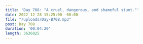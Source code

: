 ```yaml
---
title: 'Day 708: "A cruel, dangerous, and shameful stunt."'
date: 2022-12-28 15:25:00 -08:00
file: "/uploads/Day-B708.mp3"
post: Day 708
duration: '00:04:20'
length: 3636025
---
```


